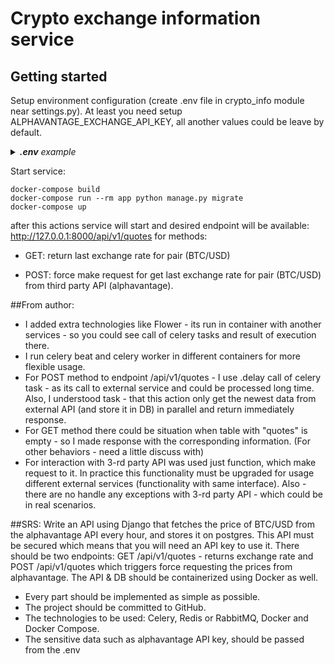 # Crypto exchange information service

## Getting started
Setup environment configuration (create .env file in crypto_info module near settings.py).
At least you need setup ALPHAVANTAGE_EXCHANGE_API_KEY, all another values could be leave by default.

  <details>
    <summary><i><b>.env</b> example</i></summary>

  ```buildoutcfg
  POSTGRES_DB=crypto_info_db
  POSTGRES_USER=crypto_info_user
  POSTGRES_PASSWORD=crypto_info_password
  POSTGRES_HOST=postgresql
  POSTGRES_PORT=5432
  
  RABBITMQ_USER=guest
  RABBITMQ_PASSWORD=guest
  RABBITMQ_HOST=rabbitmq
  RABBITMQ_PORT=5672
  RABBITMQ_VHOST=/
    
  ALPHAVANTAGE_EXCHANGE_API_KEY=
  ```

  </details>

Start service:
```
docker-compose build
docker-compose run --rm app python manage.py migrate
docker-compose up
```
after this actions service will start and desired endpoint will be available:
http://127.0.0.1:8000/api/v1/quotes for methods: 
- GET: return last exchange rate for pair (BTC/USD)
  
- POST: force make request for get last exchange rate for pair (BTC/USD) from third party API (alphavantage).

##From author:
- I added extra technologies like Flower - its run in container with another services - so you could see call of celery tasks and result of execution there.
- I run celery beat and celery worker in different containers for more flexible usage.
- For POST method to endpoint /api/v1/quotes - I use .delay call of celery task  - as its call to external service and could be processed long time. 
  Also, I understood task - that this action only get the newest data from external API (and store it in DB) in parallel and return immediately response.
- For GET method there could be situation when table with "quotes" is empty - so I made response with the corresponding information. (For other behaviors - need a little discuss with)
- For interaction with 3-rd party API was used just function, which make request to it. In practice this functionality must be upgraded for usage different external services (functionality with same interface).
  Also - there are no handle any exceptions with 3-rd party API - which could be in real scenarios.
  

##SRS:
Write an API using Django that fetches the price of BTC/USD from the alphavantage
API every hour, and stores it on postgres. This API must be secured which means that
you will need an API key to use it. There should be two endpoints:
GET /api/v1/quotes - returns exchange rate and POST /api/v1/quotes which triggers
force requesting the prices from alphavantage. The API & DB should be
containerized using Docker as well.
- Every part should be implemented as simple as possible.
- The project should be committed to GitHub.
- The technologies to be used: Celery, Redis or RabbitMQ, Docker and Docker Compose.
- The sensitive data such as alphavantage API key, should be passed from the .env
